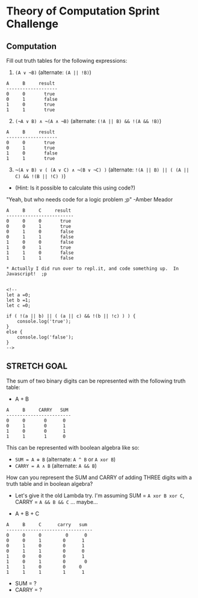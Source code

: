 # Theory of Computation Sprint Challenge

## Computation

Fill out truth tables for the following expressions:

1. `(A ∨ ¬B)`   (alternate: `(A || !B)`)
```
A     B     result
-------------------
0     0       true
0     1       false
1     0       true
1     1       true
```

2. `(¬A ∨ B) ∧ ¬(A ∧ ¬B)`   (alternate: `(!A || B) && !(A && !B)`)
```
A     B     result
-------------------
0     0       true
0     1       true
1     0       false
1     1       true
```

3. `¬(A ∨ B) ∨ ( (A ∨ C) ∧ ¬(B ∨ ¬C) )`   (alternate: `!(A || B) || ( (A || C) && !(B || !C) )`)
  * (Hint: Is it possible to calculate this using code?)

  "Yeah, but who needs code for a logic problem ;p" -Amber Meador
```
A     B     C     result
-------------------------
0     0     0       true
0     0     1       true
0     1     0       false
0     1     1       false
1     0     0       false
1     0     1       true
1     1     0       false
1     1     1       false
```

```
* Actually I did run over to repl.it, and code something up.  In Javascript!  ;p


<!-- 
let a =0;
let b =1;
let c =0;

if ( !(a || b) || ( (a || c) && !(b || !c) ) ) {
	console.log('true');
}
else {
	console.log('false');
}
-->
```

## STRETCH GOAL

The sum of two binary digits can be represented with the following truth table:

* A + B
```
A     B     CARRY   SUM
------------------------
0     0       0      0
0     1       0      1
1     0       0      1
1     1       1      0
```
This can be represented with boolean algebra like so:

* `SUM = A ⊕ B`  (alternate: `A ^ B` or `A xor B`)
* `CARRY = A ∧ B`  (alternate: `A && B`)


How can you represent the SUM and CARRY of adding THREE digits with a truth table and in boolean algebra?

* Let's give it the old Lambda try.  I'm assuming SUM = `A xor B xor C`, CARRY = `A && B && C` ... maybe...

* A + B + C
```
A     B     C      carry   sum
--------------------------------
0     0     0         0      0
0     0     1        0      1
0     1     0        0      1
0     1     1        0      0
1     0     0        0      1
1     0     1        0       0
1     1     0        0     0
1     1     1        1      1
```
* SUM = ?
* CARRY = ?
